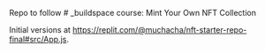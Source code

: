 Repo to follow # _buildspace course: Mint Your Own NFT Collection

Initial versions at https://replit.com/@muchacha/nft-starter-repo-final#src/App.js.